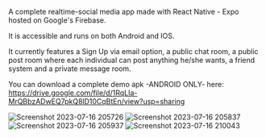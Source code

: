 A complete realtime-social media app made with React Native - Expo hosted on Google's Firebase.

It is accessible and runs on both Android and IOS.

It currently features a Sign Up via email option, a public chat room, a public post room where each individual can post anything he/she wants, a friend system and a private message room.

You can download a complete demo apk -ANDROID ONLY- here: https://drive.google.com/file/d/1RqLIa-MrQBbzADwEQ7pkQ8lD10CqBtEn/view?usp=sharing

![Screenshot 2023-07-16 205726](https://github.com/TsokasGit/SocialMediaApp/assets/43913088/c3509647-46f4-49fa-a3b4-e90abd64eec5) 
![Screenshot 2023-07-16 205837](https://github.com/TsokasGit/SocialMediaApp/assets/43913088/4a0505aa-1510-4611-8239-998921c99277) 
![Screenshot 2023-07-16 205937](https://github.com/TsokasGit/SocialMediaApp/assets/43913088/539fa16a-473b-4ab8-b5a6-884611fca6c1) 
![Screenshot 2023-07-16 210043](https://github.com/TsokasGit/SocialMediaApp/assets/43913088/711b2d89-d4c6-46ff-b524-683aa4bc50f3) 
